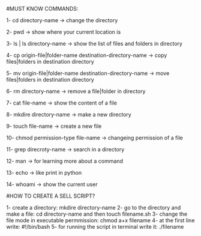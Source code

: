 #MUST KNOW COMMANDS:

1- cd directory-name -> change the directory

2- pwd -> show where your current location is

3- ls | ls directory-name -> show the list of files and folders in directory

4- cp origin-file|folder-name destination-directory-name -> copy files|folders in destination 
directory

5- mv origin-file|folder-name destination-directory-name -> move files|folders in destination
directory

6- rm directory-name -> remove a file|folder in directory

7- cat file-name -> show the content of a file

8- mkdire directory-name -> make a new directory

9- touch file-name -> create a new file

10- chmod permission-type file-name -> changeing permission of a file

11- grep direcroty-name -> search in a directory

12- man -> for learning more about a command

13- echo -> like print in python

14- whoami -> show the current user

#HOW TO CREATE A SELL SCRIPT?

1- create a directory:
	 mkdire directory-name
2- go to the directory and make a file:
	 cd directory-name and then touch filename.sh
3- change the file mode in executable permmission:
	 chmod a+x filename
4- at the first line write:
	 #!/bin/bash
5- for running the script in terminal write it:
	 ./filename
